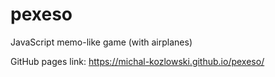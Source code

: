 # pexeso
JavaScript memo-like game (with airplanes)

GitHub pages link: https://michal-kozlowski.github.io/pexeso/
